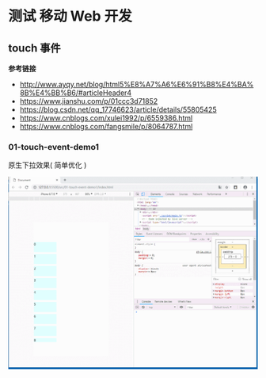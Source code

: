 # 测试 移动 Web 开发


## touch 事件

**参考链接**

- http://www.ayqy.net/blog/html5%E8%A7%A6%E6%91%B8%E4%BA%8B%E4%BB%B6/#articleHeader4
- https://www.jianshu.com/p/01ccc3d71852
- https://blog.csdn.net/qq_17746623/article/details/55805425
- https://www.cnblogs.com/xulei1992/p/6559386.html
- https://www.cnblogs.com/fangsmile/p/8064787.html


### 01-touch-event-demo1

原生下拉效果( 简单优化 )

![](src/01-touch-event-demo1/原生下拉效果beta.gif)



